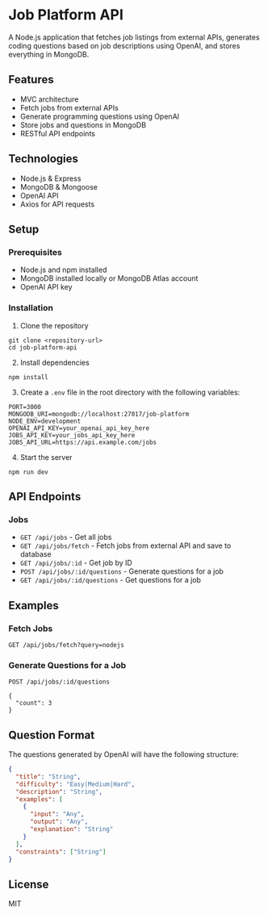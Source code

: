 # Job Platform API

A Node.js application that fetches job listings from external APIs, generates coding questions based on job descriptions using OpenAI, and stores everything in MongoDB.

## Features

- MVC architecture
- Fetch jobs from external APIs
- Generate programming questions using OpenAI
- Store jobs and questions in MongoDB
- RESTful API endpoints

## Technologies

- Node.js & Express
- MongoDB & Mongoose
- OpenAI API
- Axios for API requests

## Setup

### Prerequisites

- Node.js and npm installed
- MongoDB installed locally or MongoDB Atlas account
- OpenAI API key

### Installation

1. Clone the repository
```
git clone <repository-url>
cd job-platform-api
```

2. Install dependencies
```
npm install
```

3. Create a `.env` file in the root directory with the following variables:
```
PORT=3000
MONGODB_URI=mongodb://localhost:27017/job-platform
NODE_ENV=development
OPENAI_API_KEY=your_openai_api_key_here
JOBS_API_KEY=your_jobs_api_key_here
JOBS_API_URL=https://api.example.com/jobs
```

4. Start the server
```
npm run dev
```

## API Endpoints

### Jobs

- `GET /api/jobs` - Get all jobs
- `GET /api/jobs/fetch` - Fetch jobs from external API and save to database
- `GET /api/jobs/:id` - Get job by ID
- `POST /api/jobs/:id/questions` - Generate questions for a job
- `GET /api/jobs/:id/questions` - Get questions for a job

## Examples

### Fetch Jobs

```
GET /api/jobs/fetch?query=nodejs
```

### Generate Questions for a Job

```
POST /api/jobs/:id/questions

{
  "count": 3
}
```

## Question Format

The questions generated by OpenAI will have the following structure:

```json
{
  "title": "String",
  "difficulty": "Easy|Medium|Hard",
  "description": "String",
  "examples": [
    {
      "input": "Any",
      "output": "Any",
      "explanation": "String"
    }
  ],
  "constraints": ["String"]
}
```

## License

MIT 